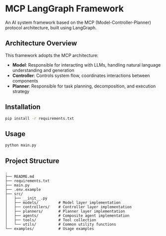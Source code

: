 # MCP LangGraph Framework

An AI system framework based on the MCP (Model-Controller-Planner) protocol architecture, built using LangGraph.

## Architecture Overview

This framework adopts the MCP architecture:
- **Model**: Responsible for interacting with LLMs, handling natural language understanding and generation
- **Controller**: Controls system flow, coordinates interactions between components
- **Planner**: Responsible for task planning, decomposition, and execution strategy

## Installation

```bash
pip install -r requirements.txt
```

## Usage

```bash
python main.py
```

## Project Structure

```
.
├── README.md
├── requirements.txt
├── main.py
├── .env.example
├── src/
│   ├── __init__.py
│   ├── models/         # Model layer implementation
│   ├── controllers/    # Controller layer implementation
│   ├── planners/       # Planner layer implementation
│   ├── agents/         # Composite agent implementation
│   ├── tools/          # Tool collection
│   └── utils/          # Common utility functions
└── examples/           # Usage examples
```

